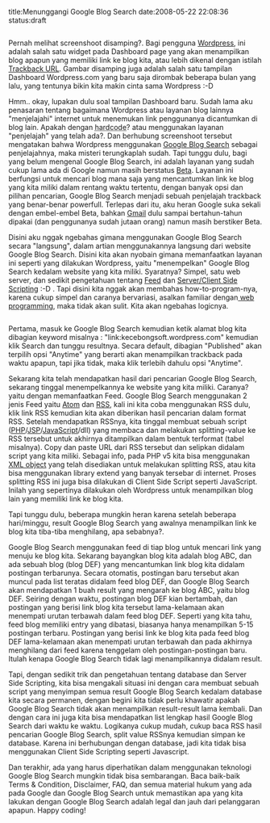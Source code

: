 title:Menunggangi Google Blog Search
date:2008-05-22 22:08:36
status:draft

<img src="http://i247.photobucket.com/albums/gg153/kecebongsoft/scr1.jpg" alt="" />

Pernah melihat screenshoot disamping?. Bagi pengguna <a href="http://www.wordpress.com">Wordpress</a>, ini adalah salah satu widget pada Dashboard page yang akan menampilkan blog apapun yang memiliki link ke blog kita, atau lebih dikenal dengan istilah <a href="http://en.wikipedia.org/wiki/Trackback">Trackback URL</a>. Gambar disamping juga adalah salah satu tampilan Dashboard Wordpress.com yang baru saja dirombak beberapa bulan yang lalu, yang tentunya bikin kita makin cinta sama Wordpress :-D<!--more-->
<p style="text-align:left;">Hmm.. okay, lupakan dulu soal tampilan Dashboard baru. Sudah lama aku penasaran tentang bagaimana Wordpress atau layanan blog lainnya "menjelajahi" internet untuk menemukan link penggunanya dicantumkan di blog lain. Apakah dengan <abbr title="koding manual">hardcode</abbr>? atau menggunakan layanan "penjelajah" yang telah ada?. Dan berhubung screenshoot tersebut mengatakan bahwa Wordpress menggunakan <a href="http://blogsearch.google.com/">Google Blog Search</a> sebagai penjelajahnya, maka misteri terungkaplah sudah. Tapi tunggu dulu, bagi yang belum mengenal Google Blog Search, ini adalah layanan yang sudah cukup lama ada di Google namun masih berstatus <a href="http://en.wikipedia.org/wiki/Software_release_life_cycle#Beta">Beta</a>. Layanan ini berfungsi untuk mencari blog mana saja yang mencantumkan link ke blog yang kita miliki dalam rentang waktu tertentu, dengan banyak opsi dan pilihan pencarian, Google Blog Search menjadi sebuah penjelajah trackback yang benar-benar powerfull. Terlepas dari itu, aku heran Google suka sekali dengan embel-embel Beta, bahkan <a href="http://mail.google.com">Gmail</a> dulu sampai bertahun-tahun dipakai (dan penggunanya sudah jutaan orang) namun masih berstiker Beta.</p>
<p style="text-align:left;"><img src="http://blogsearch.google.co.id/blogsearch/intl/id_ALL/images/g_bsrch_logo.gif" alt="" align="right" />Disini aku nggak ngebahas gimana menggunakan Google Blog Search secara "langsung", dalam artian menggunakannya langsung dari website Google Blog Search. Disini kita akan nyobain gimana memanfaatkan layanan ini seperti yang dilakukan Wordpress, yaitu "menempelkan" Google Blog Search kedalam website yang kita miliki. Syaratnya? Simpel, satu web server, dan sedikit pengetahuan tentang <a href="http://en.wikipedia.org/wiki/Web_feed">Feed</a> dan <a href="http://en.wikipedia.org/wiki/Scripting">Server/Client Side Scripting</a> :-D . Tapi disini kita nggak akan membahas how-to-program-nya, karena cukup simpel dan caranya bervariasi, asalkan familiar dengan<a href="http://en.wikipedia.org/wiki/Web_programming"> web programming</a>, maka tidak akan sulit. Kita akan ngebahas logicnya.</p>
<p style="text-align:left;"><img src="http://i247.photobucket.com/albums/gg153/kecebongsoft/scr5.jpg" alt="" /></p>
<p style="text-align:left;">Pertama, masuk ke Google Blog Search kemudian ketik alamat blog kita dibagian keyword misalnya : "link:kecebongsoft.wordpress.com" kemudian klik Search dan tunggu resultnya. Secara default, dibagian "Published" akan terpilih opsi "Anytime" yang berarti akan menampilkan trackback pada waktu apapun, tapi jika tidak, maka klik terlebih dahulu opsi "Anytime".</p>
<p style="text-align:left;"><img class="size-full wp-image-334 alignleft" style="float:left;" src="http://kecebongsoft.files.wordpress.com/2008/05/scr3.jpg" alt="" /></p>
<p style="text-align:left;">Sekarang kita telah mendapatkan hasil dari pencarian Google Blog Search, sekarang tinggal menempelkannya ke website yang kita miliki. Caranya? yaitu dengan memanfaatkan Feed. Google Blog Search menggunakan 2 jenis Feed yaitu <a href="http://en.wikipedia.org/wiki/Atom_%28standard%29">Atom</a> dan <a href="http://en.wikipedia.org/wiki/RSS">RSS</a>, kali ini kita coba menggunakan RSS dulu, klik link RSS kemudian kita akan diberikan hasil pencarian dalam format RSS. Setelah mendapatkan RSSnya, kita tinggal membuat sebuah script (<a href="http://en.wikipedia.org/wiki/PHP">PHP</a>/<a href="http://en.wikipedia.org/wiki/JSP">JSP</a>/<a href="http://en.wikipedia.org/wiki/Javascript">JavaScript</a>/dll) yang membaca dan melakukan splitting-value ke RSS tersebut untuk akhirnya ditampilkan dalam bentuk terformat (tabel misalnya). Copy dan paste URL dari RSS tersebut dan selipkan didalam script yang kita miliki. Sebagai info, pada PHP v5 kita bisa menggunakan <a href="http://my.php.net/manual/en/book.libxml.php">XML object</a> yang telah disediakan untuk melakukan splitting RSS, atau kita bisa menggunakan library extend yang banyak tersebar di internet. Proses splitting RSS ini juga bisa dilakukan di Client Side Script seperti JavaScript. Inilah yang sepertinya dilakukan oleh Wordpress untuk menampilkan blog lain yang memiliki link ke blog kita.</p>
<p style="text-align:left;">Tapi tunggu dulu, beberapa mungkin heran karena setelah beberapa hari/minggu, result Google Blog Search yang awalnya menampilkan link ke blog kita tiba-tiba menghilang, apa sebabnya?.</p>
<p style="text-align:left;">Google Blog Search menggunakan feed di tiap blog untuk mencari link yang menuju ke blog kita. Sekarang bayangkan blog kita adalah blog ABC, dan ada sebuah blog (blog DEF) yang mencantumkan link blog kita didalam postingan terbarunya. Secara otomatis, postingan baru tersebut akan muncul pada list teratas didalam feed blog DEF, dan Google Blog Search akan mendapatkan 1 buah result yang mengarah ke blog ABC, yaitu blog DEF. Seiring dengan waktu, postingan blog DEF kian bertambah, dan postingan yang berisi link blog kita tersebut lama-kelamaan akan menempati urutan terbawah dalam feed blog DEF. Seperti yang kita tahu, feed blog memiliki entry yang dibatasi, biasanya hanya menampilkan 5-15 postingan terbaru. Postingan yang berisi link ke blog kita pada feed blog DEF lama-kelamaan akan menempati urutan terbawah dan pada akhirnya menghilang dari feed karena tenggelam oleh postingan-postingan baru. Itulah kenapa Google Blog Search tidak lagi menampilkannya didalam result.</p>
<img class="alignright" style="float:right;" src="http://i247.photobucket.com/albums/gg153/kecebongsoft/scr4.jpg" alt="" />
<p style="text-align:left;">Tapi, dengan sedikit trik dan pengetahuan tentang database dan Server Side Scripting, kita bisa mengakali situasi ini dengan cara membuat sebuah script yang menyimpan semua result Google Blog Search kedalam database kita secara permanen, dengan begini kita tidak perlu khawatir apakah Google Blog Search tidak akan menampilkan result-result lama kembali. Dan dengan cara ini juga kita bisa mendapatkan list lengkap hasil Google Blog Search dari waktu ke waktu. Logikanya cukup mudah, cukup baca RSS hasil pencarian Google Blog Search, split value RSSnya kemudian simpan ke database. Karena ini berhubungan dengan database, jadi kita tidak bisa menggunakan Client Side Scripting seperti Javascript.</p>
<p style="text-align:left;">Dan terakhir, ada yang harus diperhatikan dalam menggunakan teknologi Google Blog Search mungkin tidak bisa sembarangan. Baca baik-baik Terms &amp; Condition, Disclaimer, FAQ, dan semua material hukum yang ada pada Google dan Google Blog Search untuk memastikan apa yang kita lakukan dengan Google Blog Search adalah legal dan jauh dari pelanggaran apapun. Happy coding!</p>